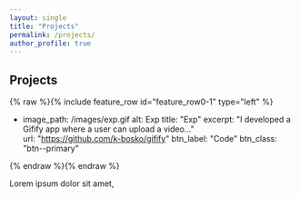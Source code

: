 ```yaml
---
layout: single
title: "Projects"
permalink: /projects/
author_profile: true
---
```


## Projects

{% raw %}{% include feature_row id="feature_row0-1" type="left" %}

- image_path: /images/exp.gif
  alt: Exp
  title: "Exp"
  excerpt: "I developed a Gifify app where a user can upload a video..."  
  url: "https://github.com/k-bosko/gifify"
  btn_label: "Code"
  btn_class: "btn--primary"

{% endraw %}{% endraw %}

Lorem ipsum dolor sit amet,



